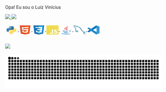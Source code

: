 Opa! Eu sou o Luiz Vinícius

<div align="center" style="display: inline">
    <a href="https://github.com/luizzvinicius">
        <img height="167em" src="https://github-readme-stats.vercel.app/api?username=luizzvinicius&show_icons=true&theme=radical&include_all_commits=true&count_private=true"/>
        <img height="167em" src="https://github-readme-stats.vercel.app/api/top-langs/?username=luizzvinicius&layout=compact&langs_count=7&theme=radical"/>
</div>

<div style="display: inline_block"><br>
    <img align="center" alt="Python" height="30" width="40" src="https://raw.githubusercontent.com/devicons/devicon/master/icons/python/python-original.svg">
    <img align="center" alt="HTML" height="30" width="40" src="https://raw.githubusercontent.com/devicons/devicon/master/icons/html5/html5-original.svg">
    <img align="center" alt="CSS" height="30" width="40" src="https://raw.githubusercontent.com/devicons/devicon/master/icons/css3/css3-original.svg">
    <img align="center" alt="JS" height="30" width="40" src="https://raw.githubusercontent.com/devicons/devicon/master/icons/javascript/javascript-plain.svg">
    <img align="center" alt="Java" height="30" width="40" src="https://github.com/devicons/devicon/blob/master/icons/java/java-original.svg">
    <img align="center" alt="MySQL" height="30" width="40" src="https://github.com/devicons/devicon/blob/master/icons/mysql/mysql-original.svg">
    <img align="center" alt="VsCode" height="30" width="40" src="https://github.com/devicons/devicon/blob/master/icons/vscode/vscode-original.svg">
</div>

##
 
<div>
  <a href="https://www.instagram.com/luizz_vinicius_/" target="_blank"><img src="https://img.shields.io/badge/-Instagram-%23E4405F?style=for-the-badge&logo=instagram&logoColor=white" target="_blank"></a>
</div>

 ![Snake animation](https://github.com/luizzvinicius/luizzvinicius/blob/output/github-contribution-grid-snake.svg)
